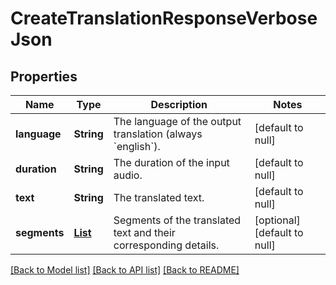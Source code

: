 # CreateTranslationResponseVerboseJson
## Properties

| Name | Type | Description | Notes |
|------------ | ------------- | ------------- | -------------|
| **language** | **String** | The language of the output translation (always &#x60;english&#x60;). | [default to null] |
| **duration** | **String** | The duration of the input audio. | [default to null] |
| **text** | **String** | The translated text. | [default to null] |
| **segments** | [**List**](TranscriptionSegment.md) | Segments of the translated text and their corresponding details. | [optional] [default to null] |

[[Back to Model list]](../README.md#documentation-for-models) [[Back to API list]](../README.md#documentation-for-api-endpoints) [[Back to README]](../README.md)


